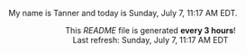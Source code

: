 My name is Tanner and today is Sunday, July 7, 11:17 AM EDT.

<p align="center">This <i>README</i> file is generated <b>every 3 hours</b>!</br>Last refresh: Sunday, July 7, 11:17 AM EDT<br /></p>
